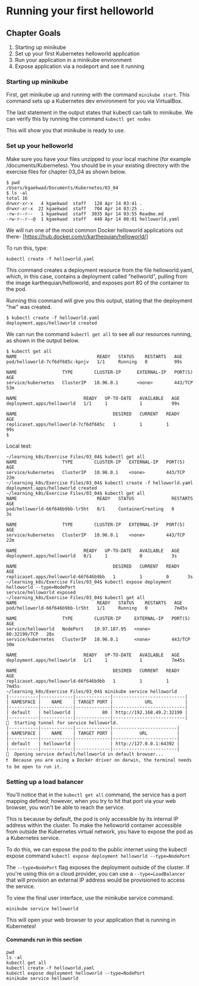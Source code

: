 # Running your first helloworld

## Chapter Goals

1. Starting up minikube
2. Set up your first Kubernetes helloworld application
3. Run your application in a minikube environment
4. Expose application via a nodeport and see it running

### Starting up minikube

First, get minikube up and running with the command `minikube start`. This command sets up a Kubernetes dev environment for you via VirtualBox.

The last statement in the output states that kubectl can talk to minikube. We can verify this by running the command `kubectl get nodes`

This will show you that minikube is ready to use.

### Set up your helloworld

Make sure you have your files unzipped to your local machine (for example /documents/Kubernetes). You should be in your existing directory with the exercise files for chapter 03_04 as shown below.

```
$ pwd
/Users/kgaekwad/Documents/Kubernetes/03_04
$ ls -al
total 16
drwxr-xr-x   4 kgaekwad  staff   128 Apr 14 03:41 .
drwxr-xr-x  22 kgaekwad  staff   704 Apr 14 03:25 ..
-rw-r--r--   1 kgaekwad  staff  3035 Apr 14 03:55 Readme.md
-rw-r--r--@  1 kgaekwad  staff   448 Apr 14 08:01 helloworld.yaml
```

We will run one of the most common Docker helloworld applications out there- [https://hub.docker.com/r/karthequian/helloworld/]

To run this, type:

```
kubectl create -f helloworld.yaml
```

This command creates a deployment resource from the file helloworld.yaml, which, in this case, contains a deployment called "hellworld", pulling from the image karthequian/helloworld, and exposes port 80 of the container to the pod.

Running this command will give you this output, stating that the deployment "hw" was created.

```
$ kubectl create -f helloworld.yaml 
deployment.apps/helloworld created
```

We can run the command `kubectl get all` to see all our resources running, as shown in the output below.

```
$ kubectl get all
NAME                              READY   STATUS    RESTARTS   AGE
pod/helloworld-7cf6df685c-kpnjv   1/1     Running   0          99s

NAME                 TYPE        CLUSTER-IP      EXTERNAL-IP   PORT(S)        AGE
service/kubernetes   ClusterIP   10.96.0.1       <none>        443/TCP        53m

NAME                         READY   UP-TO-DATE   AVAILABLE   AGE
deployment.apps/helloworld   1/1     1            1           99s

NAME                                    DESIRED   CURRENT   READY   AGE
replicaset.apps/helloworld-7cf6df685c   1         1         1       99s
$ 
```


Local test:

```
~/learning_k8s/Exercise Files/03_04$ kubectl get all
NAME                 TYPE        CLUSTER-IP   EXTERNAL-IP   PORT(S)   AGE
service/kubernetes   ClusterIP   10.96.0.1    <none>        443/TCP   22m
~/learning_k8s/Exercise Files/03_04$ kubectl create -f helloworld.yaml
deployment.apps/helloworld created
~/learning_k8s/Exercise Files/03_04$ kubectl get all
NAME                              READY   STATUS              RESTARTS   AGE
pod/helloworld-66f646b9bb-lr5ht   0/1     ContainerCreating   0          3s

NAME                 TYPE        CLUSTER-IP   EXTERNAL-IP   PORT(S)   AGE
service/kubernetes   ClusterIP   10.96.0.1    <none>        443/TCP   22m

NAME                         READY   UP-TO-DATE   AVAILABLE   AGE
deployment.apps/helloworld   0/1     1            0           3s

NAME                                    DESIRED   CURRENT   READY   AGE
replicaset.apps/helloworld-66f646b9bb   1         1         0       3s
~/learning_k8s/Exercise Files/03_04$ kubectl expose deployment helloworld --type=NodePort
service/helloworld exposed
~/learning_k8s/Exercise Files/03_04$ kubectl get all
NAME                              READY   STATUS    RESTARTS   AGE
pod/helloworld-66f646b9bb-lr5ht   1/1     Running   0          7m45s

NAME                 TYPE        CLUSTER-IP     EXTERNAL-IP   PORT(S)        AGE
service/helloworld   NodePort    10.97.187.95   <none>        80:32199/TCP   28s
service/kubernetes   ClusterIP   10.96.0.1      <none>        443/TCP        30m

NAME                         READY   UP-TO-DATE   AVAILABLE   AGE
deployment.apps/helloworld   1/1     1            1           7m45s

NAME                                    DESIRED   CURRENT   READY   AGE
replicaset.apps/helloworld-66f646b9bb   1         1         1       7m45s
~/learning_k8s/Exercise Files/03_04$ minikube service helloworld
|-----------|------------|-------------|---------------------------|
| NAMESPACE |    NAME    | TARGET PORT |            URL            |
|-----------|------------|-------------|---------------------------|
| default   | helloworld |          80 | http://192.168.49.2:32199 |
|-----------|------------|-------------|---------------------------|
🏃  Starting tunnel for service helloworld.
|-----------|------------|-------------|------------------------|
| NAMESPACE |    NAME    | TARGET PORT |          URL           |
|-----------|------------|-------------|------------------------|
| default   | helloworld |             | http://127.0.0.1:64392 |
|-----------|------------|-------------|------------------------|
🎉  Opening service default/helloworld in default browser...
❗  Because you are using a Docker driver on darwin, the terminal needs to be open to run it.
```

### Setting up a load balancer
You'll notice that in the `kubectl get all` command, the service has a port mapping defined; however, when you try to hit that port via your web browser, you won't be able to reach the service.

This is because by default, the pod is only accessible by its internal IP address within the cluster. To make the helloworld container accessible from outside the Kubernetes virtual network, you have to expose the pod as a Kubernetes service.

To do this, we can expose the pod to the public internet using the kubectl expose command 
`kubectl expose deployment helloworld --type=NodePort`

The `--type=NodePort` flag exposes the deployment outside of the cluster. If you're using this on a cloud provider, you can use a `--type=LoadBalancer` that will provision an external IP address would be provisioned to access the service.

To view the final user interface, use the minikube service command.

`minikube service helloworld`

This will open your web browser to your application that is running in Kubernetes!


#### Commands run in this section
```
pwd
ls -al
kubectl get all
kubectl create -f helloworld.yaml
kubectl expose deployment helloworld --type=NodePort
minikube service helloworld
```
